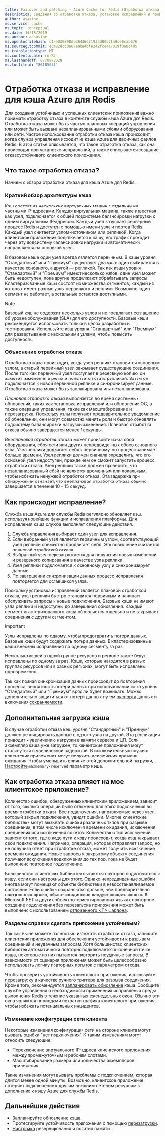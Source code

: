 ```yaml
---
title: Failover and patching - Azure Cache for Redis (Отработка отказа и исправление в службе "Кэш Azure для Redis")
description: Сведения об отработке отказа, установке исправлений и процессе обновления кэша Azure для Redis.
author: asasine
ms.service: cache
ms.topic: conceptual
ms.date: 10/18/2019
ms.author: adsasine
ms.openlocfilehash: d14e030898db364d6621933d0032fa9ce0cab676
ms.sourcegitcommit: ec682dcc0a67eabe4bfe242fce4a7019f0a8c405
ms.translationtype: MT
ms.contentlocale: ru-RU
ms.lasthandoff: 07/09/2020
ms.locfileid: "86185030"
---
```

# <a name="failover-and-patching-for-azure-cache-for-redis"></a>Отработка отказа и исправление для кэша Azure для Redis

Для создания устойчивых и успешных клиентских приложений важно понимать отработку отказа в контексте службы кэша Azure для Redis. Отработка отказа может быть частью плановых операций управления или может быть вызвана незапланированными сбоями оборудования или сети. Частое использование отработки отказа кэша происходит, когда служба управления исходит из кэша Azure для двоичных файлов Redis. В этой статье описывается, что такое отработка отказа, как она происходит при установке исправлений, а также описывается создание отказоустойчивого клиентского приложения.

## <a name="what-is-a-failover"></a>Что такое отработка отказа?

Начнем с обзора отработки отказа для кэша Azure для Redis.

### <a name="a-quick-summary-of-cache-architecture"></a>Краткий обзор архитектуры кэша

Кэш состоит из нескольких виртуальных машин с отдельными частными IP-адресами. Каждая виртуальная машина, также известная как узел, подключается к общей подсистеме балансировки нагрузки с одним виртуальным IP-адресом. Каждый узел запускает серверный процесс Redis и доступен с помощью имени узла и портов Redis. Каждый узел считается узлом-источником или репликой. Когда клиентское приложение подключается к кэшу, его трафик проходит через эту подсистему балансировки нагрузки и автоматически направляется на основной узел.

В базовом кэше один узел всегда является первичным. В кэше уровня "Стандартный" или "Премиум" существует два узла: один выбирается в качестве основного, а другой — репликой. Так как кэши уровня "Стандартный" и "Премиум" имеют несколько узлов, один узел может быть недоступен, пока другие продолжают обрабатывать запросы. Кластеризованные кэши состоят из множества сегментов, каждый из которых имеет разные узлы первичного и реплики. Возможно, один сегмент не работает, а остальные остаются доступными.

> [!NOTE]
> Базовый кэш не содержит несколько узлов и не предлагает соглашение об уровне обслуживания (SLA) для его доступности. Базовые кэши рекомендуется использовать только в целях разработки и тестирования. Используйте кэш уровня "Стандартный" или "Премиум" для развертывания с несколькими узлами, чтобы повысить доступность.

### <a name="explanation-of-a-failover"></a>Объяснение отработки отказа

Отработка отказа происходит, когда узел реплики становится основным узлом, а старый первичный узел закрывает существующие соединения. После того как первичный узел поступает в резервную копию, он заметит изменения в ролях и попытается стать репликой. Затем он подключается к новой первичной реплике и синхронизирует данные. Отработка отказа может быть запланирована или незапланирована.

*Плановая отработка отказа* выполняется во время системных обновлений, таких как установка исправлений или обновление ОС, а также операции управления, такие как масштабирование и перезагрузка. Поскольку узлы получают предварительное уведомление об обновлении, они могут совместно менять роли и быстро обновлять подсистему балансировки нагрузки изменения. Плановая отработка отказа обычно завершается менее 1 секунды.

*Внеплановая отработка отказа* может произойти из-за сбоя оборудования, сбоя сети или других непредвиденных сбоев основного узла. Узел реплики додвигает себя к первичному, но процесс занимает больше времени. Узел реплики должен сначала определить, что его основной узел недоступен, прежде чем он сможет запустить процесс отработки отказа. Узел реплики также должен проверить, что незапланированный сбой не является временным или локальным, чтобы избежать ненужной отработки отказа. Эта задержка при обнаружении означает, что внеплановая отработка отказа обычно завершается в течение 10 – 15 секунд.

## <a name="how-does-patching-occur"></a>Как происходит исправление?

Служба кэша Azure для службы Redis регулярно обновляет кэш, используя новейшие функции и исправления платформы. Для исправления кэша служба выполняет следующие действия.

1. Служба управления выбирает один узел для исправления.
1. Если выбранный узел является первичным узлом, соответствующий узел реплики совместно продвигает себя. Это повышение считается плановой отработкой отказа.
1. Выбранный узел перезагружается для получения новых изменений и резервного копирования в качестве узла реплики.
1. Узел реплики подключается к основному узлу и синхронизирует данные.
1. По завершении синхронизации данных процесс исправления повторяется для оставшихся узлов.

Поскольку установка исправлений является плановой отработкой отказа, узел реплики быстро становится первичным и начинает обслуживать запросы и новые подключения. Базовые кэши не имеют узла реплики и недоступны до завершения обновления. Каждый сегмент кластеризованного кэша обновляется отдельно и не закрывает соединения с другим сегментом.

> [!IMPORTANT]
> Узлы исправлены по одному, чтобы предотвратить потери данных. Базовые кэши будут содержать потери данных. В кластеризованные кэши внесены исправления по одному сегменту за раз.

Несколько кэшей в одной группе ресурсов и регионе также будут исправлены по одному за раз.  Кэши, которые находятся в разных группах ресурсов или в разных регионах, могут быть исправлены одновременно.

Так как полная синхронизация данных происходит до повторения процесса, вероятность потери данных при использовании кэша уровня "Стандартный" или "Премиум" вряд ли будет возникать. Можно дополнительно защититься от потери данных путем [экспорта](cache-how-to-import-export-data.md#export) данных и включения [сохраняемости](cache-how-to-premium-persistence.md).

## <a name="additional-cache-load"></a>Дополнительная загрузка кэша

В случае отработки отказа кэш уровня "Стандартный" и "Премиум" должен реплицировать данные с одного узла на другой. Эта репликация приводит к увеличению нагрузки в памяти сервера и ЦП. Если экземпляр кэша уже загружен, то клиентские приложения могут столкнуться с увеличенной задержкой. В исключительных случаях клиентские приложения могут получить исключения времени ожидания. Чтобы уменьшить влияние этой дополнительной нагрузки, [Настройте](cache-configure.md#memory-policies) `maxmemory-reserved` параметр кэша.

## <a name="how-does-a-failover-affect-my-client-application"></a>Как отработка отказа влияет на мое клиентское приложение?

Количество ошибок, обнаруженных клиентским приложением, зависит от того, сколько операций было отложено для этого подключения во время отработки отказа. Все подключения, направляемые через узел, который закрыл подключения, увидят ошибки. Многие клиентские библиотеки могут вызывать ошибки различных типов при разрыве соединений, в том числе исключения времени ожидания, исключения соединения или исключения сокетов. Количество и тип исключений зависит от того, где в коде пути к коду происходит, когда кэш закрывает свои подключения. Например, операция, которая отправляет запрос, но не получила ответ при отработке отказа, может получить исключение времени ожидания. Новые запросы к закрытому объекту соединения получают исключения подключения до тех пор, пока не будет выполнено повторное подключение.

Большинство клиентских библиотек пытаются повторно подключиться к кэшу, если они настроены для этого. Однако непредвиденные ошибки иногда могут помещают объекты библиотеки в невосстанавливаемое состояние. Если ошибки сохраняются дольше, чем предварительно настроенное время, объект соединения следует создать заново. В Microsoft.NET и других объектно-ориентированных языках повторное создание подключения без перезапуска приложения может быть выполнено с использованием [отложенного \<T\> шаблона](https://gist.github.com/JonCole/925630df72be1351b21440625ff2671f#reconnecting-with-lazyt-pattern).

### <a name="how-do-i-make-my-application-resilient"></a>Разделы справки сделать приложение устойчивым?

Так как вы не можете полностью избежать отработки отказа, запишите клиентские приложения для обеспечения устойчивости к разрывам соединений и неудачным запросам. Хотя большинство клиентских библиотек автоматически повторно подключается к конечной точке кэша, некоторые из них пытаются повторить неудачные запросы. В зависимости от сценария приложения может быть целесообразно использовать логику повторных попыток с параметром отхода.

Чтобы проверить устойчивость клиентского приложения, используйте [перезагрузку](cache-administration.md#reboot) в качестве ручного триггера для разрыва соединения. Кроме того, рекомендуется [запланировать обновление](cache-administration.md#schedule-updates) кэша. Сообщите службе управления о необходимости применения исправлений среды выполнения Redis в течение указанных еженедельных окон. Обычно эти окна являются периодами нехватки трафика клиентского приложения, чтобы избежать потенциальных инцидентов.

### <a name="client-network-configuration-changes"></a>Изменение конфигурации сети клиента

Некоторые изменения конфигурации сети на стороне клиента могут вызвать ошибки "нет подключения". К таким изменениям могут относить следующие:

- Переключение виртуального IP-адреса клиентского приложения между промежуточным и рабочим слотами.
- Масштабирование размера или количества экземпляров приложения.

Такие изменения могут вызвать проблемы с подключением, которая длится менее одной минуты. Возможно, клиентское приложение потеряет подключение к другим внешним сетевым ресурсам в дополнение к кэшу Azure для службы Redis.

## <a name="next-steps"></a>Дальнейшие действия

- [Запланируйте обновление](cache-administration.md#schedule-updates) кэша.
- Протестируйте устойчивость приложения с помощью [перезагрузки](cache-administration.md#reboot).
- [Настройка](cache-configure.md#memory-policies) резервирования и политик памяти.
